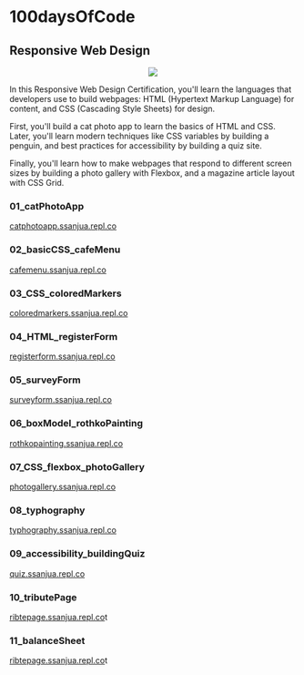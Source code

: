 # 100daysOfCode

## Responsive Web Design

<p align="center"><img src="https://media2.giphy.com/media/l3vQXGZtqwRo1Zbe8/giphy.gif?cid=ecf05e472xxwbf53mtg9b0bufv2jb9d8xwn5dbd18vothezy&ep=v1_gifs_related&rid=giphy.gif&ct=g"></p>

In this Responsive Web Design Certification, you'll learn the languages that developers use to build webpages: HTML (Hypertext Markup Language) for content, and CSS (Cascading Style Sheets) for design.

First, you'll build a cat photo app to learn the basics of HTML and CSS. Later, you'll learn modern techniques like CSS variables by building a penguin, and best practices for accessibility by building a quiz site.

Finally, you'll learn how to make webpages that respond to different screen sizes by building a photo gallery with Flexbox, and a magazine article layout with CSS Grid.

### 01_catPhotoApp 

<a href="https://catphotoapp.ssanjua.repl.co">catphotoapp.ssanjua.repl.co</a>

### 02_basicCSS_cafeMenu

<a href="https://cafemenu.ssanjua.repl.co">cafemenu.ssanjua.repl.co</a>

### 03_CSS_coloredMarkers

<a href="https://coloredmarkers.ssanjua.repl.co">coloredmarkers.ssanjua.repl.co</a>

### 04_HTML_registerForm

<a href="https://registerform.ssanjua.repl.co">registerform.ssanjua.repl.co</a>

### 05_surveyForm

<a href="https://surveyform.ssanjua.repl.co">surveyform.ssanjua.repl.co</a>

### 06_boxModel_rothkoPainting

<a href="https://rothkopainting.ssanjua.repl.co">rothkopainting.ssanjua.repl.co</a>

### 07_CSS_flexbox_photoGallery

<a href="https://photogallery.ssanjua.repl.co">photogallery.ssanjua.repl.co</a>

### 08_typhography

<a href="https://typhography.ssanjua.repl.co">typhography.ssanjua.repl.co</a>

### 09_accessibility_buildingQuiz

<a href="https://quiz.ssanjua.repl.co">quiz.ssanjua.repl.co</a>

### 10_tributePage

<a href="https://ribtepage.ssanjua.repl.co">ribtepage.ssanjua.repl.co</a>t

### 11_balanceSheet

<a href="https://ribtepage.ssanjua.repl.co">ribtepage.ssanjua.repl.co</a>t